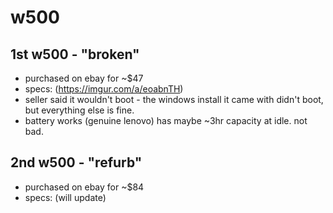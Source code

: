 # w500
## 1st w500 - "broken"
* purchased on ebay for ~$47
* specs: (https://imgur.com/a/eoabnTH)
* seller said it wouldn't boot - the windows install it came with didn't boot, but everything else is fine.
* battery works (genuine lenovo) has maybe ~3hr capacity at idle. not bad.

## 2nd w500 - "refurb"
* purchased on ebay for ~$84
* specs: (will update)
